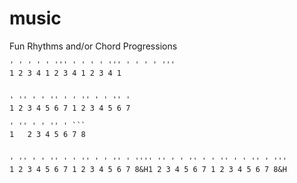 music
=====

Fun Rhythms and/or Chord Progressions



    ' ' ' ' ' ''' ' ' ' ' ''' ' ' ' ' '''
    1 2 3 4 1 2 3 4 1 2 3 4 1


    ' '' ' ' '' ' ' '' ' ' '' '
    1 2 3 4 5 6 7 1 2 3 4 5 6 7

    ' '' ' ' '' ' ```
    1   2 3 4 5 6 7 8 


    ' '' ' ' '' ' ' '' ' ' '' ' '''' '' ' ' '' ' ' '' ' ' '' ' '''
    1 2 3 4 5 6 7 1 2 3 4 5 6 7 8&H1 2 3 4 5 6 7 1 2 3 4 5 6 7 8&H
